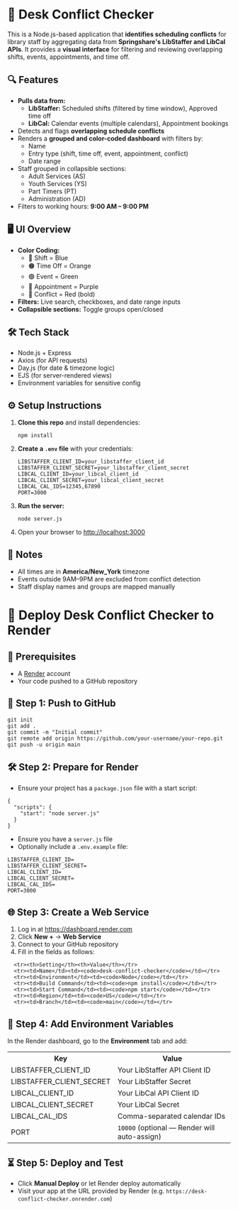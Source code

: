 <!DOCTYPE html>
<html lang="en">
<head>
  <meta charset="UTF-8">
  
<body>

  <h1>🧭 Desk Conflict Checker</h1>

  <p>
    This is a Node.js-based application that <strong>identifies scheduling conflicts</strong> for library staff by aggregating data from 
    <strong>Springshare's LibStaffer and LibCal APIs</strong>. It provides a <strong>visual interface</strong> for filtering and reviewing overlapping shifts, events, appointments, and time off.
  </p>

  <h2>🔍 Features</h2>
  <ul>
    <li><strong>Pulls data from:</strong>
      <ul>
        <li><strong>LibStaffer:</strong> Scheduled shifts (filtered by time window), Approved time off</li>
        <li><strong>LibCal:</strong> Calendar events (multiple calendars), Appointment bookings</li>
      </ul>
    </li>
    <li>Detects and flags <strong>overlapping schedule conflicts</strong></li>
    <li>Renders a <strong>grouped and color-coded dashboard</strong> with filters by:
      <ul>
        <li>Name</li>
        <li>Entry type (shift, time off, event, appointment, conflict)</li>
        <li>Date range</li>
      </ul>
    </li>
    <li>Staff grouped in collapsible sections:
      <ul>
        <li>Adult Services (AS)</li>
        <li>Youth Services (YS)</li>
        <li>Part Timers (PT)</li>
        <li>Administration (AD)</li>
      </ul>
    </li>
    <li>Filters to working hours: <strong>9:00 AM – 9:00 PM</strong></li>
  </ul>

  <h2>🖥️ UI Overview</h2>
  <ul>
    <li><strong>Color Coding:</strong>
      <ul>
        <li>💙 Shift = Blue</li>
        <li>🟠 Time Off = Orange</li>
        <li>🟢 Event = Green</li>
        <li>💜 Appointment = Purple</li>
        <li>🔴 Conflict = Red (bold)</li>
      </ul>
    </li>
    <li><strong>Filters:</strong> Live search, checkboxes, and date range inputs</li>
    <li><strong>Collapsible sections:</strong> Toggle groups open/closed</li>
  </ul>

  <h2>🛠️ Tech Stack</h2>
  <ul>
    <li>Node.js + Express</li>
    <li>Axios (for API requests)</li>
    <li>Day.js (for date & timezone logic)</li>
    <li>EJS (for server-rendered views)</li>
    <li>Environment variables for sensitive config</li>
  </ul>

  <h2>⚙️ Setup Instructions</h2>
  <ol>
    <li><strong>Clone this repo</strong> and install dependencies:
      <pre><code>npm install</code></pre>
    </li>
    <li><strong>Create a <code>.env</code> file</strong> with your credentials:
      <pre><code>LIBSTAFFER_CLIENT_ID=your_libstaffer_client_id
LIBSTAFFER_CLIENT_SECRET=your_libstaffer_client_secret
LIBCAL_CLIENT_ID=your_libcal_client_id
LIBCAL_CLIENT_SECRET=your_libcal_client_secret
LIBCAL_CAL_IDS=12345,67890
PORT=3000</code></pre>
    </li>
    <li><strong>Run the server:</strong>
      <pre><code>node server.js</code></pre>
    </li>
    <li>Open your browser to <a href="http://localhost:3000">http://localhost:3000</a></li>
  </ol>

  <h2>📎 Notes</h2>
  <ul>
    <li>All times are in <strong>America/New_York</strong> timezone</li>
    <li>Events outside 9AM–9PM are excluded from conflict detection</li>
    <li>Staff display names and groups are mapped manually</li>
  </ul>

 <h1>🚀 Deploy Desk Conflict Checker to Render</h1>

  <div class="section">
    <h2>📝 Prerequisites</h2>
    <ul>
      <li>A <a href="https://render.com" target="_blank">Render</a> account</li>
      <li>Your code pushed to a GitHub repository</li>
    </ul>
  </div>

  <div class="section">
    <h2>🔧 Step 1: Push to GitHub</h2>
    <pre><code>git init
git add .
git commit -m "Initial commit"
git remote add origin https://github.com/your-username/your-repo.git
git push -u origin main</code></pre>
  </div>

  <div class="section">
    <h2>🛠️ Step 2: Prepare for Render</h2>
    <ul>
      <li>Ensure your project has a <code>package.json</code> file with a start script:</li>
    </ul>
    <pre><code>{
  "scripts": {
    "start": "node server.js"
  }
}</code></pre>
    <ul>
      <li>Ensure you have a <code>server.js</code> file</li>
      <li>Optionally include a <code>.env.example</code> file:</li>
    </ul>
    <pre><code>LIBSTAFFER_CLIENT_ID=
LIBSTAFFER_CLIENT_SECRET=
LIBCAL_CLIENT_ID=
LIBCAL_CLIENT_SECRET=
LIBCAL_CAL_IDS=
PORT=3000</code></pre>
  </div>

  <div class="section">
    <h2>🌐 Step 3: Create a Web Service</h2>
    <ol>
      <li>Log in at <a href="https://dashboard.render.com" target="_blank">https://dashboard.render.com</a></li>
      <li>Click <strong>New +</strong> → <strong>Web Service</strong></li>
      <li>Connect to your GitHub repository</li>
      <li>Fill in the fields as follows:</li>
    </ol>


      <tr><th>Setting</th><th>Value</th></tr>
      <tr><td>Name</td><td><code>desk-conflict-checker</code></td></tr>
      <tr><td>Environment</td><td><code>Node</code></td></tr>
      <tr><td>Build Command</td><td><code>npm install</code></td></tr>
      <tr><td>Start Command</td><td><code>npm start</code></td></tr>
      <tr><td>Region</td><td><code>US</code></td></tr>
      <tr><td>Branch</td><td><code>main</code></td></tr>

  </div>

  <div class="section">
    <h2>🔐 Step 4: Add Environment Variables</h2>
    <p>In the Render dashboard, go to the <strong>Environment</strong> tab and add:</p>
    <table>
      <tr><th>Key</th><th>Value</th></tr>
      <tr><td>LIBSTAFFER_CLIENT_ID</td><td>Your LibStaffer API Client ID</td></tr>
      <tr><td>LIBSTAFFER_CLIENT_SECRET</td><td>Your LibStaffer Secret</td></tr>
      <tr><td>LIBCAL_CLIENT_ID</td><td>Your LibCal API Client ID</td></tr>
      <tr><td>LIBCAL_CLIENT_SECRET</td><td>Your LibCal Secret</td></tr>
      <tr><td>LIBCAL_CAL_IDS</td><td>Comma-separated calendar IDs</td></tr>
      <tr><td>PORT</td><td><code>10000</code> (optional — Render will auto-assign)</td></tr>
    </table>
  </div>

  <div class="section">
    <h2>⏳ Step 5: Deploy and Test</h2>
    <ul>
      <li>Click <strong>Manual Deploy</strong> or let Render deploy automatically</li>
      <li>Visit your app at the URL provided by Render (e.g. <code>https://desk-conflict-checker.onrender.com</code>)</li>
    </ul>
  </div>

</body>
</html>
